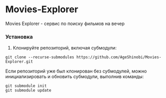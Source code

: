 # Movies-Explorer
Movies Explorer - сервис по поиску фильмов на вечер

### Установка
1. Клонируйте репозиторий, включая субмодули:

`git clone --recurse-submodules https://github.com/AgeShinobi/Movies-Explorer.git`

Если репозиторий уже был клонирован без субмодулей, можно инициализировать и обновить субмодули, выполнив команды:

```
git submodule init
git submodule update
```